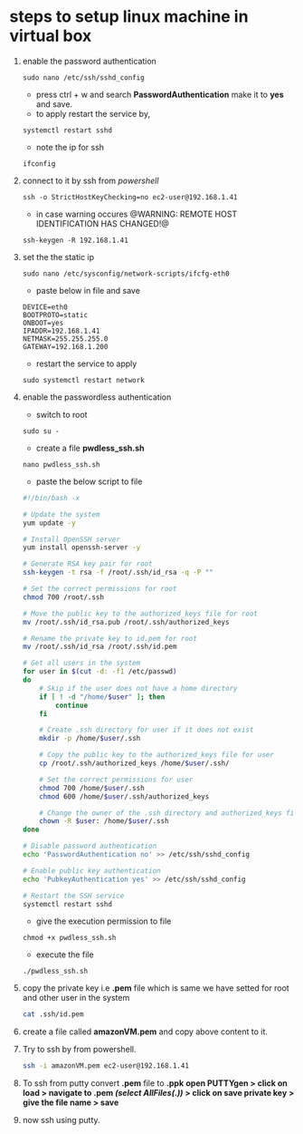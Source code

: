 # steps to setup linux machine in virtual box
1. enable the password authentication
   ```
   sudo nano /etc/ssh/sshd_config
   ```
   * press ctrl + w and search **PasswordAuthentication** make it to **yes** and save.
   * to apply restart the service by, 
   ```
   systemctl restart sshd
   ```
   * note the ip for ssh
   ```
   ifconfig
   ```
2. connect to it by ssh from *powershell*
   ```
   ssh -o StrictHostKeyChecking=no ec2-user@192.168.1.41
   ```
   * in case warning occures @WARNING: REMOTE HOST IDENTIFICATION HAS CHANGED!@
   ```
   ssh-keygen -R 192.168.1.41
   ```
3. set the the static ip
   ```
   sudo nano /etc/sysconfig/network-scripts/ifcfg-eth0
   ```
   * paste below in file and save
   ```
   DEVICE=eth0
   BOOTPROTO=static
   ONBOOT=yes
   IPADDR=192.168.1.41
   NETMASK=255.255.255.0
   GATEWAY=192.168.1.200
   ```
   * restart the service to apply
   ```
   sudo systemctl restart network
   ```
4. enable the passwordless authentication
   * switch to root
   ```
   sudo su -
   ```
   * create a file **pwdless_ssh.sh**
   ```
   nano pwdless_ssh.sh
   ```
   * paste the below script to file
   ```sh
   #!/bin/bash -x

   # Update the system
   yum update -y

   # Install OpenSSH server
   yum install openssh-server -y

   # Generate RSA key pair for root
   ssh-keygen -t rsa -f /root/.ssh/id_rsa -q -P ""

   # Set the correct permissions for root
   chmod 700 /root/.ssh

   # Move the public key to the authorized_keys file for root
   mv /root/.ssh/id_rsa.pub /root/.ssh/authorized_keys

   # Rename the private key to id.pem for root
   mv /root/.ssh/id_rsa /root/.ssh/id.pem

   # Get all users in the system
   for user in $(cut -d: -f1 /etc/passwd)
   do
       # Skip if the user does not have a home directory
       if [ ! -d "/home/$user" ]; then
           continue
       fi

       # Create .ssh directory for user if it does not exist
       mkdir -p /home/$user/.ssh

       # Copy the public key to the authorized_keys file for user
       cp /root/.ssh/authorized_keys /home/$user/.ssh/

       # Set the correct permissions for user
       chmod 700 /home/$user/.ssh
       chmod 600 /home/$user/.ssh/authorized_keys

       # Change the owner of the .ssh directory and authorized_keys file to the user
       chown -R $user: /home/$user/.ssh
   done

   # Disable password authentication
   echo 'PasswordAuthentication no' >> /etc/ssh/sshd_config

   # Enable public key authentication
   echo 'PubkeyAuthentication yes' >> /etc/ssh/sshd_config

   # Restart the SSH service
   systemctl restart sshd
   
   ```
   * give the execution permission to file
   ```
   chmod +x pwdless_ssh.sh
   ```
   * execute the file
   ```
   ./pwdless_ssh.sh
   ```
   
5. copy the private key i.e **.pem** file which is same we have setted for root and other user in the system
   ```sh
   cat .ssh/id.pem
   ```
6. create a file called **amazonVM.pem** and copy above content to it.
7. Try to ssh by from powershell.
   ```sh
   ssh -i amazonVM.pem ec2-user@192.168.1.41
   ```
8. To ssh from putty convert **.pem** file to **.ppk**
   **open PUTTYgen > click on load > navigate to .pem *(select AllFiles(*.*))* > click on save private key > give the file name > save**
9. now ssh using putty.
   
